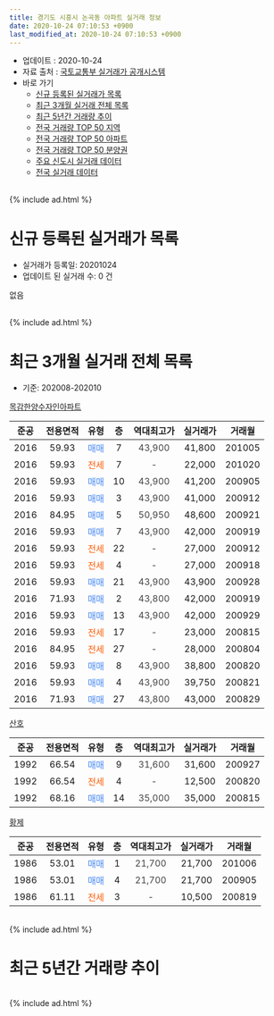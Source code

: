 ```yaml
---
title: 경기도 시흥시 논곡동 아파트 실거래 정보
date: 2020-10-24 07:10:53 +0900
last_modified_at: 2020-10-24 07:10:53 +0900
---
```


* 업데이트 : 2020-10-24
* 자료 출처 : [국토교통부 실거래가 공개시스템](http://rt.molit.go.kr)
* 바로 가기
    * [신규 등록된 실거래가 목록](#신규-등록된-실거래가-목록)
    * [최근 3개월 실거래 전체 목록](#최근-3개월-실거래-전체-목록)
    * [최근 5년간 거래량 추이](#최근-5년간-거래량-추이)
    * [전국 거래량 TOP 50 지역](https://inasie.github.io/apt-trade-info/최근-3개월-전국에서-가장-거래가-많이-발생한-지역)
    * [전국 거래량 TOP 50 아파트](https://inasie.github.io/apt-trade-info/최근-3개월-전국에서-가장-거래가-많이-발생한-아파트)
    * [전국 거래량 TOP 50 분양권](https://inasie.github.io/apt-trade-info/최근-3개월-전국에서-가장-거래가-많이-발생한-분양권)
    * [주요 신도시 실거래 데이터](https://inasie.github.io/apt-trade-info/주요-신도시)
    * [전국 실거래 데이터](https://inasie.github.io/apt-trade-info/전국)
<br>
{% include ad.html %}
<br>

# 신규 등록된 실거래가 목록
* 실거래가 등록일: 20201024
* 업데이트 된 실거래 수: 0 건

없음

<br>
{% include ad.html %}
<br>

# 최근 3개월 실거래 전체 목록
* 기준: 202008-202010


[목감한양수자인아파트](https://search.naver.com/search.naver?query=%EA%B2%BD%EA%B8%B0%EB%8F%84+%EC%8B%9C%ED%9D%A5%EC%8B%9C+%EB%85%BC%EA%B3%A1%EB%8F%99+%EB%AA%A9%EA%B0%90%ED%95%9C%EC%96%91%EC%88%98%EC%9E%90%EC%9D%B8%EC%95%84%ED%8C%8C%ED%8A%B8)

|준공|전용면적|유형|층|역대최고가|실거래가|거래월|
|:---:|:---:|:---:|:---:|:---:|:---:|:---:|
|2016|59.93|<span style="color:#4285f3">매매</span>|7|<span style="color:#444444">43,900</span>|41,800|201005|
|2016|59.93|<span style="color:#ff5a00">전세</span>|7|<span style="color:#444444">-</span>|22,000|201020|
|2016|59.93|<span style="color:#4285f3">매매</span>|10|<span style="color:#444444">43,900</span>|41,200|200905|
|2016|59.93|<span style="color:#4285f3">매매</span>|3|<span style="color:#444444">43,900</span>|41,000|200912|
|2016|84.95|<span style="color:#4285f3">매매</span>|5|<span style="color:#444444">50,950</span>|48,600|200921|
|2016|59.93|<span style="color:#4285f3">매매</span>|7|<span style="color:#444444">43,900</span>|42,000|200919|
|2016|59.93|<span style="color:#ff5a00">전세</span>|22|<span style="color:#444444">-</span>|27,000|200912|
|2016|59.93|<span style="color:#ff5a00">전세</span>|4|<span style="color:#444444">-</span>|27,000|200918|
|2016|59.93|<span style="color:#4285f3">매매</span>|21|<span style="color:#444444">43,900</span>|43,900|200928|
|2016|71.93|<span style="color:#4285f3">매매</span>|2|<span style="color:#444444">43,800</span>|42,000|200919|
|2016|59.93|<span style="color:#4285f3">매매</span>|13|<span style="color:#444444">43,900</span>|42,000|200929|
|2016|59.93|<span style="color:#ff5a00">전세</span>|17|<span style="color:#444444">-</span>|23,000|200815|
|2016|84.95|<span style="color:#ff5a00">전세</span>|27|<span style="color:#444444">-</span>|28,000|200804|
|2016|59.93|<span style="color:#4285f3">매매</span>|8|<span style="color:#444444">43,900</span>|38,800|200820|
|2016|59.93|<span style="color:#4285f3">매매</span>|4|<span style="color:#444444">43,900</span>|39,750|200821|
|2016|71.93|<span style="color:#4285f3">매매</span>|27|<span style="color:#444444">43,800</span>|43,000|200829|

[산호](https://search.naver.com/search.naver?query=%EA%B2%BD%EA%B8%B0%EB%8F%84+%EC%8B%9C%ED%9D%A5%EC%8B%9C+%EB%85%BC%EA%B3%A1%EB%8F%99+%EC%82%B0%ED%98%B8)

|준공|전용면적|유형|층|역대최고가|실거래가|거래월|
|:---:|:---:|:---:|:---:|:---:|:---:|:---:|
|1992|66.54|<span style="color:#4285f3">매매</span>|9|<span style="color:#444444">31,600</span>|31,600|200927|
|1992|66.54|<span style="color:#ff5a00">전세</span>|4|<span style="color:#444444">-</span>|12,500|200820|
|1992|68.16|<span style="color:#4285f3">매매</span>|14|<span style="color:#444444">35,000</span>|35,000|200815|

[황제](https://search.naver.com/search.naver?query=%EA%B2%BD%EA%B8%B0%EB%8F%84+%EC%8B%9C%ED%9D%A5%EC%8B%9C+%EB%85%BC%EA%B3%A1%EB%8F%99+%ED%99%A9%EC%A0%9C)

|준공|전용면적|유형|층|역대최고가|실거래가|거래월|
|:---:|:---:|:---:|:---:|:---:|:---:|:---:|
|1986|53.01|<span style="color:#4285f3">매매</span>|1|<span style="color:#444444">21,700</span>|21,700|201006|
|1986|53.01|<span style="color:#4285f3">매매</span>|4|<span style="color:#444444">21,700</span>|21,700|200905|
|1986|61.11|<span style="color:#ff5a00">전세</span>|3|<span style="color:#444444">-</span>|10,500|200819|


<br>
{% include ad.html %}
<br>

# 최근 5년간 거래량 추이


<div style="width:100%;">
    <canvas id="deal_progress" height="200"></canvas>
</div>

<script>
new Chart(document.getElementById("deal_progress"), {
    type: 'line',
    data: {
        labels: ['201510','201511','201512','201601','201602','201603','201604','201605','201606','201607','201608','201609','201610','201611','201612','201701','201702','201703','201704','201705','201706','201707','201708','201709','201710','201711','201712','201801','201802','201803','201804','201805','201806','201807','201808','201809','201810','201811','201812','201901','201902','201903','201904','201905','201906','201907','201908','201909','201910','201911','201912','202001','202002','202003','202004','202005','202006','202007','202008','202009','202010'],
        datasets: [{
            label: '매매',
            pointRadius: 1,
            data: [1, 0, 0, 3, 3, 2, 1, 1, 5, 2, 3, 5, 6, 2, 3, 1, 6, 8, 4, 9, 6, 3, 2, 2, 0, 2, 2, 2, 1, 3, 0, 5, 2, 2, 8, 10, 4, 6, 3, 3, 7, 1, 2, 4, 4, 6, 10, 5, 17, 17, 11, 10, 28, 11, 2, 6, 13, 10, 4, 9, 2],
            borderColor: "rgba(255, 201, 14, 1)",
            backgroundColor: "rgba(255, 201, 14, 0.5)",
            fill: false,
            lineTension: 0
        },{
            label: '전월세',
            pointRadius: 1,
            data: [2, 1, 1, 2, 2, 0, 0, 4, 1, 3, 2, 4, 17, 19, 12, 2, 8, 5, 3, 2, 3, 3, 5, 5, 3, 3, 0, 2, 3, 2, 6, 5, 2, 5, 5, 6, 7, 8, 4, 7, 3, 5, 0, 11, 5, 6, 8, 6, 10, 7, 2, 6, 4, 1, 11, 3, 7, 7, 4, 2, 1],
            borderColor: "rgba(0, 141, 185, 1)",
            backgroundColor: "rgba(0, 141, 185, 0.5)",
            fill: false,
            lineTension: 0
        }
        ]
    },
    options: {
        responsive: true,
        title: {
            display: false
        },
        tooltips: {
            mode: 'index',
            intersect: false
        },
        hover: {
            mode: 'nearest',
            intersect: true
        },
        scales: {
            xAxes: [{
                display: true,
                scaleLabel: {
                    display: true,
                    labelString: '년/월'
                }
            }],
            yAxes: [{
                display: true,
                ticks: {
                    suggestedMin: 0,
                },
                scaleLabel: {
                    display: true,
                    labelString: '실거래 수'
                }
            }]
        }
    }
});

</script>


<br>
{% include ad.html %}
<br>

